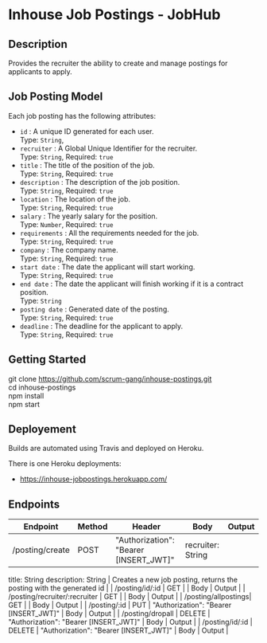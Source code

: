 # Inhouse Job Postings - JobHub

## Description 
Provides the recruiter the ability to create and manage postings for applicants to apply.

## Job Posting Model

Each job posting has the following attributes:

- `id` : A unique ID generated for each user.  
    Type: `String`,
- `recruiter` : A Global Unique Identifier for the recruiter.  
    Type: `String`, Required: `true`
- `title` : The title of the position of the job.  
    Type: `String`, Required: `true`
- `description` : The description of the job position.  
    Type: `String`, Required: `true`
- `location` : The location of the job.  
    Type: `String`, Required: `true`
- `salary` : The yearly salary for the position.  
    Type: `Number`, Required: `true`
- `requirements` : All the requirements needed for the job.  
    Type: `String`, Required: `true`
- `company` : The company name.  
    Type: `String`, Required: `true`
- `start date` : The date the applicant will start working.  
    Type: `String`, Required: `true`
- `end date` : The date the applicant will finish working if it is a contract position.  
    Type: `String`
- `posting date` : Generated date of the posting.  
    Type: `String`, Required: `true`
- `deadline` : The deadline for the applicant to apply.  
    Type: `String`, Required: `true`

## Getting Started

git clone https://github.com/scrum-gang/inhouse-postings.git  
cd inhouse-postings  
npm install  
npm start  

## Deployement

Builds are automated using Travis and deployed on Heroku.

There is one Heroku deployments:

-  <https://inhouse-jobpostings.herokuapp.com/>

## Endpoints

| Endpoint | Method | Header | Body | Output |
|----------|--------|--------|------|--------|
| /posting/create | POST | "Authorization": "Bearer [INSERT_JWT]" | recruiter: String
title: String
description: String | Creates a new job posting, returns the posting with the generated id |
| /posting/id/:id  | GET |  | Body | Output |
| /posting/recruiter/:recruiter | GET |  | Body | Output |
| /posting/allpostings| GET |  | Body | Output |
| /posting/:id | PUT | "Authorization": "Bearer [INSERT_JWT]" | Body | Output |
| /posting/dropall  | DELETE | "Authorization": "Bearer [INSERT_JWT]" | Body | Output |
| /posting/id/:id  | DELETE | "Authorization": "Bearer [INSERT_JWT]" | Body | Output |





